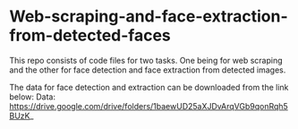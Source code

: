 # Web-scraping-and-face-extraction-from-detected-faces
This repo consists of code files for two tasks. One being for web scraping and the other for face detection and face extraction from detected images.

The data for face detection and extraction can be downloaded from the link below:
Data:
https://drive.google.com/drive/folders/1baewUD25aXJDvArqVGb9qonRqh5BUzK_
